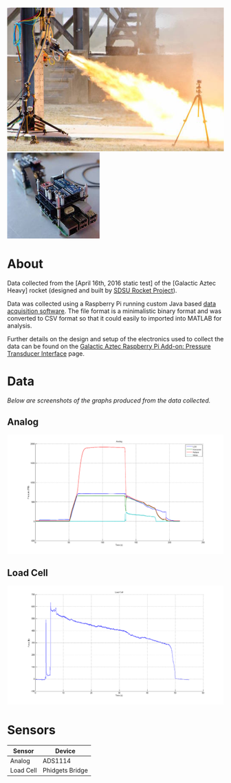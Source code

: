 [![Launch](artwork/thumb_static.jpg?raw=true)](artwork/static.jpg?raw=true)
[![Data Acquisition Unit](artwork/thumb_electronics.jpg?raw=true)](artwork/electronics.jpg?raw=true)


# About
Data collected from the [April 16th, 2016 static test] of the [Galactic Aztec Heavy] rocket (designed and built by [SDSU Rocket Project]).

Data was collected using a Raspberry Pi running custom Java based [data acquisition software]. The file format is a minimalistic binary format and was converted to CSV format so that it could easily to imported into MATLAB for analysis.

Further details on the design and setup of the electronics used to collect the data can be found on the [Galactic Aztec Raspberry Pi Add-on: Pressure Transducer Interface] page.


# Data
*Below are screenshots of the graphs produced from the data collected.*

## Analog
![Analog](analog/analog.png?raw=true)

## Load Cell
![Load Cell](loadcell/loadcell.png?raw=true)


# Sensors
Sensor    | Device
----------|-------
Analog    | ADS1114
Load Cell | Phidgets Bridge


[April 18th, 2015 launch]: http://makezine.com/2015/07/29/meet-the-tech-and-techies-that-powered-a-high-speed-rocket/
[Galactic Aztec]: http://rocket.sdsu.edu/rockets
[SDSU Rocket Project]: http://rocket.sdsu.edu
[data acquisition software]: https://github.com/twyatt/sdsu-rocket
[Galactic Aztec Raspberry Pi Add-on: Pressure Transducer Interface]: https://github.com/twyatt/galactic-aztec-rpi-addon-pressure
